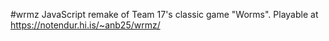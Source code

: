 #wrmz
JavaScript remake of Team 17's classic game "Worms". Playable at https://notendur.hi.is/~anb25/wrmz/
